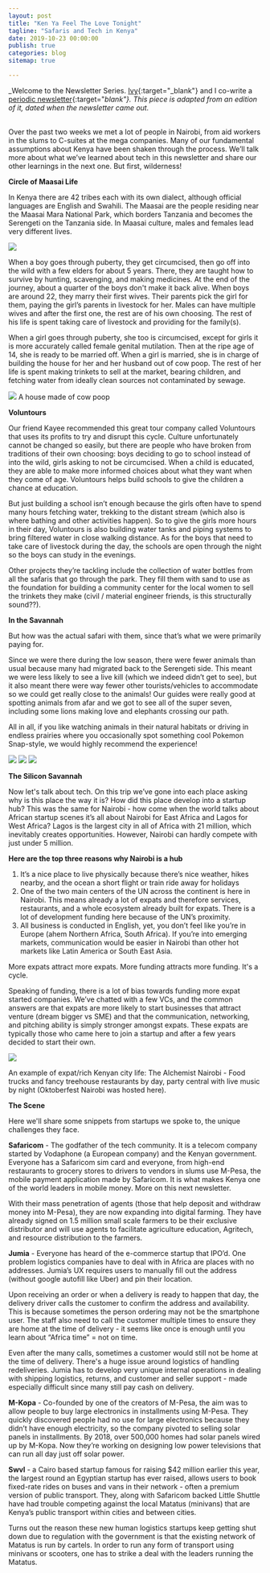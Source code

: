 ```yaml
---
layout: post
title: "Ken Ya Feel The Love Tonight"
tagline: "Safaris and Tech in Kenya"
date: 2019-10-23 00:00:00
publish: true
categories: blog
sitemap: true

---
```


_Welcome to the Newsletter Series. [Ivy](http://ivyxu.co/?utm_source=referral&&utm_medium=owenwangdotcom){:target="_blank"} and I co-write a [periodic newsletter](https://mailchi.mp/03e9ab1adc54/ivyowen){:target="_blank"}. This piece is adapted from an edition of it, dated when the newsletter came out._
<br/>
<br/>

Over the past two weeks we met a lot of people in Nairobi, from aid workers in the slums to C-suites at the mega companies. Many of our fundamental assumptions about Kenya have been shaken through the process. We’ll talk more about what we’ve learned about tech in this newsletter and share our other learnings in the next one. But first, wilderness!

__Circle of Maasai Life__

In Kenya there are 42 tribes each with its own dialect, although official languages are English and Swahili. The Maasai are the people residing near the Maasai Mara National Park, which borders Tanzania and becomes the Serengeti on the Tanzania side. In Maasai culture, males and females lead very different lives. 

<img src="https://gallery.mailchimp.com/e9a2a7ba7716f6b270bbe04e5/images/efbf4bb8-3e7e-4c93-887d-31a0a41116a3.gif" />

When a boy goes through puberty, they get circumcised, then go off into the wild with a few elders for about 5 years. There, they are taught how to survive by hunting, scavenging, and making medicines. At the end of the journey, about a quarter of the boys don't make it back alive. When boys are around 22, they marry their first wives. Their parents pick the girl for them, paying the girl’s parents in livestock for her. Males can have multiple wives and after the first one, the rest are of his own choosing. The rest of his life is spent taking care of livestock and providing for the family(s).

When a girl goes through puberty, she too is circumcised, except for girls it is more accurately called female genital mutilation. Then at the ripe age of 14, she is ready to be married off. When a girl is married, she is in charge of building the house for her and her husband out of cow poop. The rest of her life is spent making trinkets to sell at the market, bearing children, and fetching water from ideally clean sources not contaminated by sewage.

<img src="https://gallery.mailchimp.com/e9a2a7ba7716f6b270bbe04e5/images/4e6dc576-f950-403a-934d-8e7db6dc4ecc.jpg" />
A house made of cow poop

__Voluntours__

Our friend Kayee recommended this great tour company called Voluntours that uses its profits to try and disrupt this cycle. Culture unfortunately cannot be changed so easily, but there are people who have broken from traditions of their own choosing: boys deciding to go to school instead of into the wild, girls asking to not be circumcised. When a child is educated, they are able to make more informed choices about what they want when they come of age. Voluntours helps build schools to give the children a chance at education.

But just building a school isn’t enough because the girls often have to spend many hours fetching water, trekking to the distant stream (which also is where bathing and other activities happen). So to give the girls more hours in their day, Voluntours is also building water tanks and piping systems to bring filtered water in close walking distance. As for the boys that need to take care of livestock during the day, the schools are open through the night so the boys can study in the evenings.

Other projects they’re tackling include the collection of water bottles from all the safaris that go through the park. They fill them with sand to use as the foundation for building a community center for the local women to sell the trinkets they make (civil / material engineer friends, is this structurally sound??).

__In the Savannah__

But how was the actual safari with them, since that’s what we were primarily paying for. 

Since we were there during the low season, there were fewer animals than usual because many had migrated back to the Serengeti side. This meant we were less likely to see a live kill (which we indeed didn’t get to see), but it also meant there were way fewer other tourists/vehicles to accommodate so we could get really close to the animals! Our guides were really good at spotting animals from afar and we got to see all of the super seven, including some lions making love and elephants crossing our path.

All in all, if you like watching animals in their natural habitats or driving in endless prairies where you occasionally spot something cool Pokemon Snap-style, we would highly recommend the experience!

<img src="https://gallery.mailchimp.com/e9a2a7ba7716f6b270bbe04e5/images/ceffd68a-e5ee-4322-b656-87d1e150de85.jpg" />

<img src="https://gallery.mailchimp.com/e9a2a7ba7716f6b270bbe04e5/images/e3090727-fd60-4376-a86b-48df8674f098.jpg" />

<img src="https://gallery.mailchimp.com/e9a2a7ba7716f6b270bbe04e5/images/d062a70f-cae9-40d1-96db-c8faa1c9b012.gif" />

__The Silicon Savannah__

Now let's talk about tech. On this trip we’ve gone into each place asking why is this place the way it is? How did this place develop into a startup hub? This was the same for Nairobi - how come when the world talks about African startup scenes it’s all about Nairobi for East Africa and Lagos for West Africa? Lagos is the largest city in all of Africa with 21 million, which inevitably creates opportunities. However, Nairobi can hardly compete with just under 5 million.

__Here are the top three reasons why Nairobi is a hub__

1. It’s a nice place to live physically because there’s nice weather, hikes nearby, and the ocean a short flight or train ride away for holidays
2. One of the two main centers of the UN across the continent is here in Nairobi. This means already a lot of expats and therefore services, restaurants, and a whole ecosystem already built for expats. There is a lot of development funding here because of the UN’s proximity. 
3. All business is conducted in English, yet, you don’t feel like you’re in Europe (ahem Northern Africa, South Africa). If you’re into emerging markets, communication would be easier in Nairobi than other hot markets like Latin America or South East Asia.

More expats attract more expats. More funding attracts more funding. It's a cycle.

Speaking of funding, there is a lot of bias towards funding more expat started companies. We’ve chatted with a few VCs, and the common answers are that expats are more likely to start businesses that attract venture (dream bigger vs SME) and that the communication, networking, and pitching ability is simply stronger amongst expats. These expats are typically those who came here to join a startup and after a few years decided to start their own.

<img src="https://gallery.mailchimp.com/e9a2a7ba7716f6b270bbe04e5/images/ff16c627-996a-4aa7-b1cb-c293890ca8b5.jpg" />

An example of expat/rich Kenyan city life: The Alchemist Nairobi - Food trucks and fancy treehouse restaurants by day, party central with live music by night (Oktoberfest Nairobi was hosted here).

__The Scene__

Here we'll share some snippets from startups we spoke to, the unique challenges they face.

__Safaricom__ - The godfather of the tech community. It is a telecom company started by Vodaphone (a European company) and the Kenyan government. Everyone has a Safaricom sim card and everyone, from high-end restaurants to grocery stores to drivers to vendors in slums use M-Pesa, the mobile payment application made by Safaricom. It is what makes Kenya one of the world leaders in mobile money. More on this next newsletter.

With their mass penetration of agents (those that help deposit and withdraw money into M-Pesa), they are now expanding into digital farming. They have already signed on 1.5 million small scale farmers to be their exclusive distributor and will use agents to facilitate agriculture education, Agritech, and resource distribution to the farmers.

__Jumia__ - Everyone has heard of the e-commerce startup that IPO’d. One problem logistics companies have to deal with in Africa are places with no addresses. Jumia’s UX requires users to manually fill out the address (without google autofill like Uber) and pin their location. 

Upon receiving an order or when a delivery is ready to happen that day, the delivery driver calls the customer to confirm the address and availability. This is because sometimes the person ordering may not be the smartphone user. The staff also need to call the customer multiple times to ensure they are home at the time of delivery - it seems like once is enough until you learn about “Africa time” = not on time.

Even after the many calls, sometimes a customer would still not be home at the time of delivery. There's a huge issue around logistics of handling redeliveries. Jumia has to develop very unique internal operations in dealing with shipping logistics, returns, and customer and seller support - made especially difficult since many still pay cash on delivery.

__M-Kopa__ - Co-founded by one of the creators of M-Pesa, the aim was to allow people to buy large electronics in installments using M-Pesa. They quickly discovered people had no use for large electronics because they didn’t have enough electricity, so the company pivoted to selling solar panels in installments. By 2018, over 500,000 homes had solar panels wired up by M-Kopa. Now they’re working on designing low power televisions that can run all day just off solar power.

__Swvl__ - a Cairo based startup famous for raising $42 million earlier this year, the largest round an Egyptian startup has ever raised, allows users to book fixed-rate rides on buses and vans in their network - often a premium version of public transport. They, along with Safaricom backed Little Shuttle have had trouble competing against the local Matatus (minivans) that are Kenya’s public transport within cities and between cities.

Turns out the reason these new human logistics startups keep getting shut down due to regulation with the government is that the existing network of Matatus is run by cartels. In order to run any form of transport using minivans or scooters, one has to strike a deal with the leaders running the Matatus.
